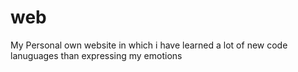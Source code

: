 # web
My Personal own website in which i have learned a lot of new code lanuguages than expressing my emotions 
